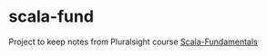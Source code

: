 # scala-fund
Project to keep notes from Pluralsight course [Scala-Fundamentals](https://app.pluralsight.com/library/courses/scala-fundamentals/table-of-contents)

